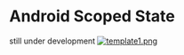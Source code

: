 # Android Scoped State
still under development
[![template1.png](https://i.postimg.cc/HxRpRCrs/template1.png)](https://postimg.cc/TLjM5FjZ)
